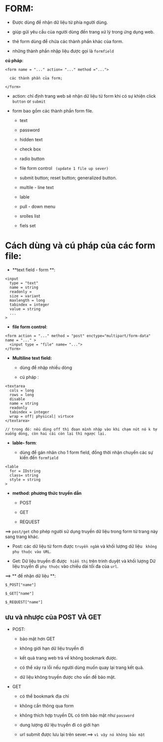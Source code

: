 # FORM: 

- Được dùng để nhận dữ liệu từ phía người dùng.

- giúp gửi yêu cầu của người dùng đến trang xử lý trong ứng dụng web.

- thẻ form dùng để chứa các thành phần khác của form.

- những thành phần nhập liệu được gọi là `formfield`

**cú pháp**:

```
<form name = "..." action= "..." method ="..."> 

  các thành phần của form;
  
</form>
```

- action: chỉ định trang web sẽ nhận dữ liệu từ form khi có sự khiện click `button` or `submit`

- form bao gồm các thành phần form file.

  + text

  + password

  + hidden text

  + check box

  + radio button

  + file form control ` (update 1 file up sever)`

  + submit button; reset button; generalized button.

  + multile - line text

  + lable

  + pull - down menu

  + srolles list

  + fiels set


#  Cách dùng và cú pháp của các form file:

- **text field - form **:

```
<input 
  type = "text"
  name = string
  readonly = 
  size = variant
  maxlength = long
  tabindex = integer
  value = string
  ...
>
```

- **file form control**:

``` 
<form action = "..." method = "post" enctype="multipart/form-data" name = "..." >
  <input type = "file" name= "...">
</form>
```

- **Multiline text field:**

  + dùng để nhập nhiều dòng

  + cú pháp : 

```
<textarea
  cols = long
  rows = long
  disable
  name = string
  readonly
  tabindex = integer
  wrap = off| physical| virtuce
</textarea>

// trong đó: nếu dùng off thì đoạn mình nhập vào khi chạm nút nó k tự xuống dòng, còn hai cái còn lại thì ngược lại.

```

- **lable- form**:

  + dùng để gán nhãn cho 1 form field, đồng thời nhận chuyển các sự kiến đến `formfield`

```
<lable
  for = IDstring
  class= string
  style = string
>
```


- **method: phương thức truyền dẫn**
  
  + POST
  
  + GET
  
  + REQUEST

==> `post/get` cho phép người sử dụng truyền dữ liệu trong form từ trang này sang trang khác.

- Post: các dữ liệu từ form được ` truyền ngầm ` và khối lượng dữ liệu ` không phụ thuộc vào URL`.

- Get: Dữ liệu truyền đi được ` hiển thị` trên trinh duyệt và khối lượng Dữ liệu truyền đi ` phụ thuộc ` vào chiều dài tối đa của `url`.

==> ** để nhận dữ liệu **:

```
$_POST["name"]

$_GET["name"]

$_REQUEST["name"]

```

## ưu và nhược của POST VÀ GET

- POST:

  + bảo mật hơn GET

  + không giới hạn dữ liệu truyền đi

  + kết quả trang web trả về không bookmark được.

  + có thể xảy ra lỗi nếu người dùng muốn quay lại trang kết quả.

  + dữ liệu không truyền được cho vấn đề bảo mật.

- GET

  + có thể bookmark địa chỉ

  + không cần thông qua form

  + không thích hợp truyền DL có tính bảo mật như `password`

  + dung lượng dữ lệu truyền đi có giới hạn 

  + url submit được lưu lại trên sever.==> `vì vậy nó không bảo mật`



























